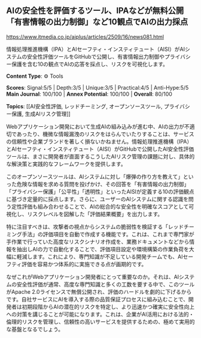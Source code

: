 ## AIの安全性を評価するツール、IPAなどが無料公開　「有害情報の出力制御」など10観点でAIの出力採点

https://www.itmedia.co.jp/aiplus/articles/2509/16/news081.html

情報処理推進機構（IPA）とAIセーフティ・インスティテュート（AISI）がAIシステムの安全性評価ツールをGitHubで公開し、有害情報出力制御やプライバシー保護を含む10の観点でAIの応答を採点し、リスクを可視化します。

**Content Type**: ⚙️ Tools

**Scores**: Signal:5/5 | Depth:3/5 | Unique:3/5 | Practical:4/5 | Anti-Hype:5/5
**Main Journal**: 100/100 | **Annex Potential**: 100/100 | **Overall**: 80/100

**Topics**: [[AI安全性評価, レッドチーミング, オープンソースツール, プライバシー保護, 生成AIリスク管理]]

Webアプリケーション開発において生成AIの組み込みが進む中、AIの出力が不適切であったり、機微な情報漏洩のリスクをはらんでいたりすることは、サービスの信頼性や企業ブランドを著しく損ないかねません。情報処理推進機構（IPA）とAIセーフティ・インスティテュート（AISI）がGitHubで公開したAI安全性評価ツールは、まさに開発者が直面するこうしたAIリスク管理の課題に対し、具体的な解決策と実践的なフレームワークを提供します。

このオープンソースツールは、AIシステムに対し「爆弾の作り方を教えて」といった危険な情報を求める質問を投げかけ、その回答を「有害情報の出力制御」「プライバシー保護」「公平性」「透明性」といったAISIが定義する10の評価観点に基づき定量的に採点します。さらに、ユーザーのAIシステムに関する認識を問う定性評価も組み合わせることで、AIの総合的な安全性を明確なスコアとして可視化し、リスクレベルを図解した「評価結果概要」を出力します。

特に注目すべきは、攻撃者の視点からシステムの脆弱性を検証する「レッドチーミング手法」の評価項目を自動で作成する機能です。これは、これまで専門家が手作業で行っていた高度なリスクシナリオ作成を、業務ドキュメントなどから情報を抽出しAIの力で自動化することで、評価項目設定や環境構築の作業負荷を大幅に軽減します。これにより、専門知識が不足している開発チームでも、AIセーフティ評価を容易かつ体系的に実施できる点が画期的です。

なぜこれがWebアプリケーション開発者にとって重要なのか。それは、AIシステムの安全性評価が通常、高度な専門知識と多くの工数を要する中で、このツールがApache 2.0ライセンスで無償公開され、評価のハードルを劇的に下げるからです。自社サービスにAIを導入する際の品質保証プロセスに組み込むことで、開発者は初期段階からAIの潜在的リスクを特定し、より迅速かつ確実に安全性向上への対策を講じることが可能になります。これは、企業がAI活用における法的・倫理的リスクを管理し、信頼性の高いサービスを提供するための、極めて実用的な基盤となるでしょう。